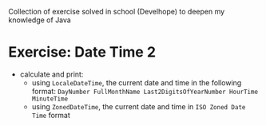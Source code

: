 Collection of exercise solved in school (Develhope) to deepen my knowledge of Java

# Exercise: Date Time 2
* calculate and print:
  * using `LocaleDateTime`, the current date and time in the following format: `DayNumber FullMonthName Last2DigitsOfYearNumber HourTime MinuteTime`
  * using `ZonedDateTime`, the current date and time in `ISO Zoned Date Time` format
